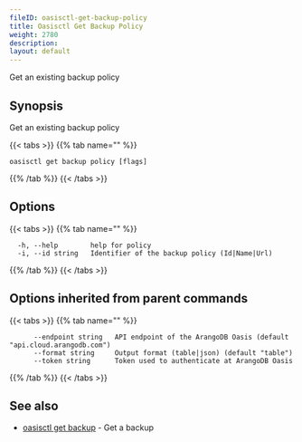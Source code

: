```yaml
---
fileID: oasisctl-get-backup-policy
title: Oasisctl Get Backup Policy
weight: 2780
description: 
layout: default
---
```

Get an existing backup policy

## Synopsis

Get an existing backup policy

{{< tabs >}}
{{% tab name="" %}}
```
oasisctl get backup policy [flags]
```
{{% /tab %}}
{{< /tabs >}}

## Options

{{< tabs >}}
{{% tab name="" %}}
```
  -h, --help        help for policy
  -i, --id string   Identifier of the backup policy (Id|Name|Url)
```
{{% /tab %}}
{{< /tabs >}}

## Options inherited from parent commands

{{< tabs >}}
{{% tab name="" %}}
```
      --endpoint string   API endpoint of the ArangoDB Oasis (default "api.cloud.arangodb.com")
      --format string     Output format (table|json) (default "table")
      --token string      Token used to authenticate at ArangoDB Oasis
```
{{% /tab %}}
{{< /tabs >}}

## See also

* [oasisctl get backup](oasisctl-get-backup)	 - Get a backup

